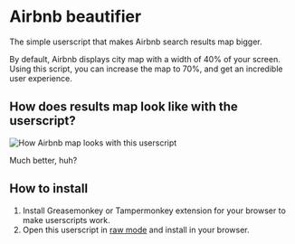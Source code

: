 # Airbnb beautifier
The simple userscript that makes Airbnb search results map bigger.

By default, Airbnb displays city map with a width of 40% of your screen. Using this script, you can increase the map to 70%, and get an incredible user experience.

## How does results map look like with the userscript? ##
![How Airbnb map looks with this userscript](https://dl.dropboxusercontent.com/u/17113606/airbnb-gets-better.png)

Much better, huh?

## How to install ##
1. Install Greasemonkey or Tampermonkey extension for your browser to make userscripts work.
2. Open this userscript in [raw mode](https://github.com/docomoz/airbnb-beautifier/raw/master/Airbnb%20search%20beautifier.user.js) and install in your browser.
